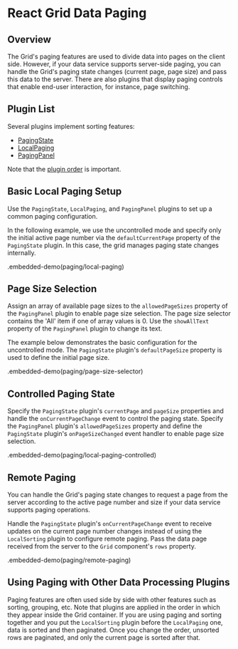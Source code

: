 # React Grid Data Paging

## Overview

The Grid's paging features are used to divide data into pages on the client side. However, if your data service supports server-side paging, you can handle the Grid's paging state changes (current page, page size) and pass this data to the server. There are also plugins that display paging controls that enable end-user interaction, for instance, page switching.

## Plugin List

Several plugins implement sorting features:
- [PagingState](../reference/paging-state.md)
- [LocalPaging](../reference/local-paging.md)
- [PagingPanel](../reference/paging-panel.md)

Note that the [plugin order](../README.md#plugin-order) is important.

## Basic Local Paging Setup

Use the `PagingState`, `LocalPaging`, and `PagingPanel` plugins to set up a common paging configuration.

In the following example, we use the uncontrolled mode and specify only the initial active page number via the `defaultCurrentPage` property of the `PagingState` plugin. In this case, the grid manages paging state changes internally.

.embedded-demo(paging/local-paging)

## Page Size Selection

Assign an array of available page sizes to the `allowedPageSizes` property of the `PagingPanel` plugin to enable page size selection. The page size selector contains the 'All' item if one of array values is 0. Use the `showAllText` property of the `PagingPanel` plugin to change its text.

The example below demonstrates the basic configuration for the uncontrolled mode. The `PagingState` plugin's `defaultPageSize` property is used to define the initial page size.

.embedded-demo(paging/page-size-selector)

## Controlled Paging State

Specify the `PagingState` plugin's `currentPage` and `pageSize` properties and handle the `onCurrentPageChange` event to control the paging state. Specify the `PagingPanel` plugin's `allowedPageSizes` property and define the `PagingState` plugin's `onPageSizeChanged` event handler to enable page size selection.

.embedded-demo(paging/local-paging-controlled)

## Remote Paging

You can handle the Grid's paging state changes to request a page from the server according to the active page number and size if your data service supports paging operations.

Handle the `PagingState` plugin's `onCurrentPageChange` event to receive updates on the current page number changes instead of using the `LocalSorting` plugin to configure remote paging. Pass the data page received from the server to the `Grid` component's `rows` property.

.embedded-demo(paging/remote-paging)

## Using Paging with Other Data Processing Plugins

Paging features are often used side by side with other features such as sorting, grouping, etc. Note that plugins are applied in the order in which they appear inside the Grid container. If you are using paging and sorting together and you put the `LocalSorting` plugin before the `LocalPaging` one,  data is sorted and then paginated. Once you change the order, unsorted rows are paginated, and only the current page is sorted after that.
